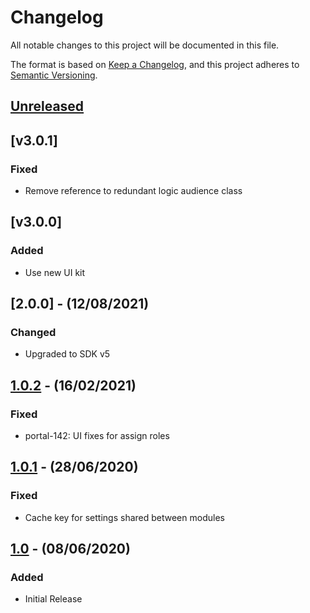 # Changelog

All notable changes to this project will be documented in this file.

The format is based on [Keep a Changelog](https://keepachangelog.com/en/1.0.0/),
and this project adheres to [Semantic Versioning](https://semver.org/spec/v2.0.0.html).

## [Unreleased]

## [v3.0.1]

### Fixed
- Remove reference to redundant logic audience class

## [v3.0.0]

### Added
- Use new UI kit

## [2.0.0] - (12/08/2021)

### Changed
- Upgraded to SDK v5

## [1.0.2] - (16/02/2021)

### Fixed
- portal-142: UI fixes for assign roles

## [1.0.1] - (28/06/2020)

### Fixed
- Cache key for settings shared between modules

## [1.0] - (08/06/2020)

### Added
- Initial Release

[Unreleased]: https://github.com/bristol-su/assign-roles/compare/v1.0.2...HEAD
[1.0.2]: https://github.com/bristol-su/assign-roles/compare/v1.0.1...v1.0.2
[1.0.1]: https://github.com/bristol-su/assign-roles/compare/v1.0...v1.0.1
[1.0]: https://github.com/bristol-su/assign-roles/releases/tag/v1.0
